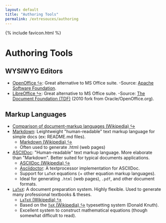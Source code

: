 ```yaml
---
layout: default
title: "Authoring Tools"
permalink: /extresouces/authoring
---
```


{% include favicon.html %}

# Authoring Tools

## WYSIWYG Editors
 - [OpenOffice &#x21AA;](https://www.openoffice.org): Great alternative to MS Office suite.
   -Source: [Apache Software Foundation](https://www.apache.org/).
 - [LibreOffice &#x21AA;](https://www.libreoffice.org/): Great alternative to MS Office suite.
   -Source: [The Document Foundation (TDF)](https://documentfoundation.org) (2010 fork from Oracle/OpenOffice.org).

## Markup Languages
 - [Comparison of document-markup languages (Wikipedia) &#x21AA;](https://en.wikipedia.org/wiki/Comparison_of_document-markup_languages)
 - [Markdown](https://daringfireball.net/projects/markdown/): Leightweight "human-readable" text markup language for simple docs (ex: README.md files).
   - [Markdown (Wikipedia) &#x21AA;](https://en.wikipedia.org/wiki/Markdown)
   - Often used to generate .html (web pages)
 - [ASCIIDoc](https://asciidoc.org/): "Human-readable" text markup language. More elaborate than "Markdown". Better suited for typical documents applications.
   - [ASCIIDoc (Wikipedia) &#x21AA;](https://en.wikipedia.org/wiki/AsciiDoc)
   - [Asciidoctor](https://asciidoctor.org/): A textprocessor implementation for ASCIIDoc.
   - Support for `LaTeX` equations (+ other equation markup languages).
   - Ideal for generating `.html` (web pages), `.pdf`, and other document formats.
 - [`LaTeX`](https://www.latex-project.org): A document preparation system. Highly flexible. Used to generate many professional textbooks & theses.
   - [`LaTeX` (Wikipedia) &#x21AA;](https://en.wikipedia.org/wiki/LaTeX)
   - Based on the [`TeX` (Wikipedia) &#x21AA;](https://en.wikipedia.org/wiki/TeX) typesetting system (Donald Knuth).
   - Excellent system to construct mathematical equations (though somewhat difficult to read).

